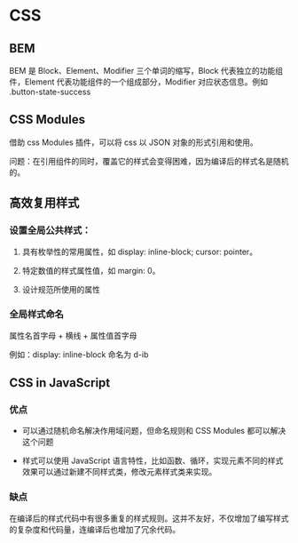 # CSS

## BEM

BEM 是 Block、Element、Modifier 三个单词的缩写，Block 代表独立的功能组件，Element 代表功能组件的一个组成部分，Modifier 对应状态信息。例如 .button-state-success

## CSS Modules

借助 css Modules 插件，可以将 css 以 JSON 对象的形式引用和使用。

问题：在引用组件的同时，覆盖它的样式会变得困难，因为编译后的样式名是随机的。

## 高效复用样式

### 设置全局公共样式：

1. 具有枚举性的常用属性，如 display: inline-block; cursor: pointer。

2. 特定数值的样式属性值，如 margin: 0。

3. 设计规范所使用的属性

### 全局样式命名

属性名首字母 + 横线 + 属性值首字母

例如：display: inline-block 命名为 d-ib

## CSS in JavaScript

### 优点

- 可以通过随机命名解决作用域问题，但命名规则和 CSS Modules 都可以解决这个问题

- 样式可以使用 JavaScript 语言特性，比如函数、循环，实现元素不同的样式效果可以通过新建不同样式类，修改元素样式类来实现。

### 缺点

在编译后的样式代码中有很多重复的样式规则。这并不友好，不仅增加了编写样式的复杂度和代码量，连编译后也增加了冗余代码。